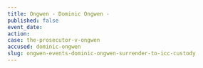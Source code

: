 ```yaml
---
title: Ongwen - Dominic Ongwen -
published: false
event_date:
action:
case: the-prosecutor-v-ongwen
accused: dominic-ongwen
slug: ongwen-events-dominic-ongwen-surrender-to-icc-custody
---
```



